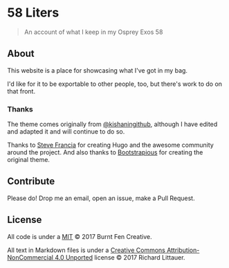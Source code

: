 # 58 Liters

> An account of what I keep in my Osprey Exos 58

## About

This website is a place for showcasing what I've got in my bag.

I'd like for it to be exportable to other people, too, but there's work to do on that front.

### Thanks

The theme comes originally from [@kishaningithub](https://github.com/kishaningithub/hugo-creative-portfolio-theme), although I have edited and adapted it and will continue to do so.

Thanks to [Steve Francia](https://github.com/spf13) for creating Hugo and the awesome community around the project. And also thanks to [Bootstrapious](http://bootstrapious.com/) for creating the original theme.

## Contribute

Please do! Drop me an email, open an issue, make a Pull Request.

## License

All code is under a [MIT](LICENSE) © 2017 Burnt Fen Creative.

All text in Markdown files is under a [Creative Commons Attribution-NonCommercial 4.0 Unported](https://creativecommons.org/licenses/by-nc/4.0/legalcode) license © 2017 Richard Littauer.
